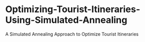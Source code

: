 # Optimizing-Tourist-Itineraries-Using-Simulated-Annealing
A Simulated Annealing Approach to Optimize Tourist Itineraries

